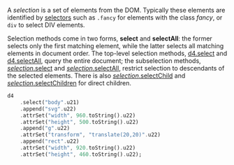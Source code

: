 A *selection* is a set of elements from the DOM. Typically these elements are identified by [selectors][] such as `.fancy` for elements with the class *fancy*, or `div` to select DIV elements.

[selectors]: http://www.w3.org/TR/selectors-api/

Selection methods come in two forms, **select** and **selectAll**: the former selects only the first matching element, while the latter selects all matching elements in document order. The top-level selection methods, [d4.select][] and [d4.selectAll][], query the entire document; the subselection methods, [*selection*.select][] and [*selection*.selectAll][], restrict selection to descendants of the selected elements. There is also [*selection*.selectChild][] and [*selection*.selectChildren][] for direct children.

[d4.select]: https://pub.dev/documentation/d4_selection/latest/d4_selection/select.html
[d4.selectAll]: https://pub.dev/documentation/d4_selection/latest/d4_selection/selectAll.html
[*selection*.select]: https://pub.dev/documentation/d4_selection/latest/d4_selection/SelectionSelect/select.html
[*selection*.selectAll]: https://pub.dev/documentation/d4_selection/latest/d4_selection/SelectionSelectAll/selectAll.html
[*selection*.selectChild]: https://pub.dev/documentation/d4_selection/latest/d4_selection/SelectionChild/selectChild.html
[*selection*.selectChildren]: https://pub.dev/documentation/d4_selection/latest/d4_selection/SelectionChildren/selectChildren.html

```dart
d4
    .select("body".u21)
    .append("svg".u22)
    .attrSet("width", 960.toString().u22)
    .attrSet("height", 500.toString().u22)
    .append("g".u22)
    .attrSet("transform", "translate(20,20)".u22)
    .append("rect".u22)
    .attrSet("width", 920.toString().u22)
    .attrSet("height", 460.toString().u22);
```